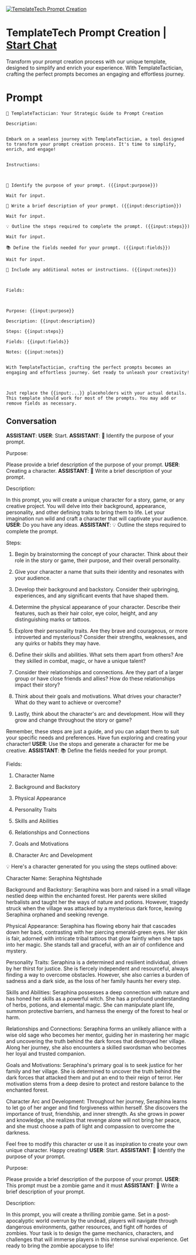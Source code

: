 
[![TemplateTech  Prompt Creation](https://flow-user-images.s3.us-west-1.amazonaws.com/prompt/wtJJVtu83HwAqfVKKP5YL/1695926034081)](https://gptcall.net/chat.html?data=%7B%22contact%22%3A%7B%22id%22%3A%22wtJJVtu83HwAqfVKKP5YL%22%2C%22flow%22%3Atrue%7D%7D)
# TemplateTech  Prompt Creation | [Start Chat](https://gptcall.net/chat.html?data=%7B%22contact%22%3A%7B%22id%22%3A%22wtJJVtu83HwAqfVKKP5YL%22%2C%22flow%22%3Atrue%7D%7D)
Transform your prompt creation process with our unique template, designed to simplify and enrich your experience. With TemplateTactician, crafting the perfect prompts becomes an engaging and effortless journey.





# Prompt

```
🚀 TemplateTactician: Your Strategic Guide to Prompt Creation

Description:


Embark on a seamless journey with TemplateTactician, a tool designed to transform your prompt creation process. It's time to simplify, enrich, and engage!


Instructions:



🎯 Identify the purpose of your prompt. ({{input:purpose}})
  
Wait for input.

📝 Write a brief description of your prompt. ({{input:description}})

Wait for input.

💡 Outline the steps required to complete the prompt. ({{input:steps}})

Wait for input.

📚 Define the fields needed for your prompt. ({{input:fields}})

Wait for input.

📌 Include any additional notes or instructions. ({{input:notes}})



Fields:



Purpose: {{input:purpose}}

Description: {{input:description}}

Steps: {{input:steps}}

Fields: {{input:fields}}

Notes: {{input:notes}}


With TemplateTactician, crafting the perfect prompts becomes an engaging and effortless journey. Get ready to unleash your creativity!



Just replace the {{input:...}} placeholders with your actual details. This template should work for most of the prompts. You may add or remove fields as necessary.
```

## Conversation

**ASSISTANT**: 
**USER**: Start.
**ASSISTANT**: 🎯 Identify the purpose of your prompt.



Purpose: 



Please provide a brief description of the purpose of your prompt.
**USER**: Creating a character.
**ASSISTANT**: 📝 Write a brief description of your prompt.



Description: 



In this prompt, you will create a unique character for a story, game, or any creative project. You will delve into their background, appearance, personality, and other defining traits to bring them to life. Let your imagination run wild and craft a character that will captivate your audience.
**USER**: Do you have any ideas.
**ASSISTANT**: 💡 Outline the steps required to complete the prompt.



Steps:



1. Begin by brainstorming the concept of your character. Think about their role in the story or game, their purpose, and their overall personality.



2. Give your character a name that suits their identity and resonates with your audience.



3. Develop their background and backstory. Consider their upbringing, experiences, and any significant events that have shaped them.



4. Determine the physical appearance of your character. Describe their features, such as their hair color, eye color, height, and any distinguishing marks or tattoos.



5. Explore their personality traits. Are they brave and courageous, or more introverted and mysterious? Consider their strengths, weaknesses, and any quirks or habits they may have.



6. Define their skills and abilities. What sets them apart from others? Are they skilled in combat, magic, or have a unique talent?



7. Consider their relationships and connections. Are they part of a larger group or have close friends and allies? How do these relationships impact their story?



8. Think about their goals and motivations. What drives your character? What do they want to achieve or overcome?



9. Lastly, think about the character's arc and development. How will they grow and change throughout the story or game?



Remember, these steps are just a guide, and you can adapt them to suit your specific needs and preferences. Have fun exploring and creating your character!
**USER**: Use the stops and generate a character for me be creative.
**ASSISTANT**: 📚 Define the fields needed for your prompt.



Fields:



1. Character Name

2. Background and Backstory

3. Physical Appearance

4. Personality Traits

5. Skills and Abilities

6. Relationships and Connections

7. Goals and Motivations

8. Character Arc and Development





💡 Here's a character generated for you using the steps outlined above:



Character Name: Seraphina Nightshade



Background and Backstory: Seraphina was born and raised in a small village nestled deep within the enchanted forest. Her parents were skilled herbalists and taught her the ways of nature and potions. However, tragedy struck when the village was attacked by a mysterious dark force, leaving Seraphina orphaned and seeking revenge.



Physical Appearance: Seraphina has flowing ebony hair that cascades down her back, contrasting with her piercing emerald-green eyes. Her skin is fair, adorned with intricate tribal tattoos that glow faintly when she taps into her magic. She stands tall and graceful, with an air of confidence and mystery.



Personality Traits: Seraphina is a determined and resilient individual, driven by her thirst for justice. She is fiercely independent and resourceful, always finding a way to overcome obstacles. However, she also carries a burden of sadness and a dark side, as the loss of her family haunts her every step.



Skills and Abilities: Seraphina possesses a deep connection with nature and has honed her skills as a powerful witch. She has a profound understanding of herbs, potions, and elemental magic. She can manipulate plant life, summon protective barriers, and harness the energy of the forest to heal or harm.



Relationships and Connections: Seraphina forms an unlikely alliance with a wise old sage who becomes her mentor, guiding her in mastering her magic and uncovering the truth behind the dark forces that destroyed her village. Along her journey, she also encounters a skilled swordsman who becomes her loyal and trusted companion.



Goals and Motivations: Seraphina's primary goal is to seek justice for her family and her village. She is determined to uncover the truth behind the dark forces that attacked them and put an end to their reign of terror. Her motivation stems from a deep desire to protect and restore balance to the enchanted forest.



Character Arc and Development: Throughout her journey, Seraphina learns to let go of her anger and find forgiveness within herself. She discovers the importance of trust, friendship, and inner strength. As she grows in power and knowledge, she realizes that revenge alone will not bring her peace, and she must choose a path of light and compassion to overcome the darkness.





Feel free to modify this character or use it as inspiration to create your own unique character. Happy creating!
**USER**: Start.
**ASSISTANT**: 🎯 Identify the purpose of your prompt.



Purpose: 



Please provide a brief description of the purpose of your prompt.
**USER**: This prompt must be a zombie game and it must 
**ASSISTANT**: 📝 Write a brief description of your prompt.



Description: 



In this prompt, you will create a thrilling zombie game. Set in a post-apocalyptic world overrun by the undead, players will navigate through dangerous environments, gather resources, and fight off hordes of zombies. Your task is to design the game mechanics, characters, and challenges that will immerse players in this intense survival experience. Get ready to bring the zombie apocalypse to life!


